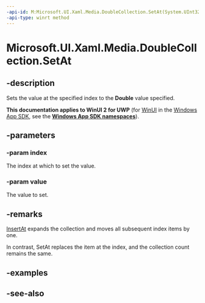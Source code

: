 ```yaml
---
-api-id: M:Microsoft.UI.Xaml.Media.DoubleCollection.SetAt(System.UInt32,System.Double)
-api-type: winrt method
---
```


<!-- Method syntax
public void SetAt(System.UInt32 index, System.Double value)
-->

# Microsoft.UI.Xaml.Media.DoubleCollection.SetAt

## -description
Sets the value at the specified index to the **Double** value specified.

**This documentation applies to WinUI 2 for UWP** (for [WinUI](/windows/apps/winui/winui3/) in the [Windows App SDK](/windows/apps/windows-app-sdk/), see the **[Windows App SDK namespaces](/windows/windows-app-sdk/api/winrt/)**).

## -parameters
### -param index
The index at which to set the value.

### -param value
The value to set.

## -remarks
[InsertAt](doublecollection_insertat_1903154992.md) expands the collection and moves all subsequent index items by one.

In contrast, SetAt replaces the item at the index, and the collection count remains the same.

## -examples

## -see-also
